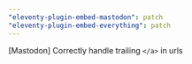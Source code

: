 ```yaml
---
"eleventy-plugin-embed-mastodon": patch
"eleventy-plugin-embed-everything": patch
---
```


[Mastodon] Correctly handle trailing `</a>` in urls
